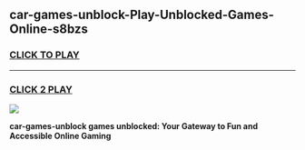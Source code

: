 
## car-games-unblock-Play-Unblocked-Games-Online-s8bzs
<h3>
<a href="https://premium76.site?title=car-games-unblock&ref=25A">CLICK TO PLAY</a></h3>
<hr>

<h3>
<a href="https://premium76.site?title=car-games-unblock&ref=25A">CLICK 2 PLAY</a>
  
</h3>

<a href="https://premium76.site?title=car-games-unblock&ref=25A"><img src="https://clearcache.store/games.png"></a>


**car-games-unblock games unblocked: Your Gateway to Fun and Accessible Online Gaming**
